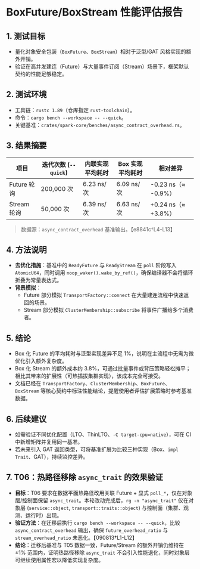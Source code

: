 # BoxFuture/BoxStream 性能评估报告

## 1. 测试目标
- 量化对象安全包装（`BoxFuture`、`BoxStream`）相对于泛型/GAT 风格实现的额外开销。
- 验证在高并发建连（Future）与大量事件订阅（Stream）场景下，框架默认契约的性能足够稳定。

## 2. 测试环境
- 工具链：`rustc 1.89`（仓库指定 `rust-toolchain`）。
- 命令：`cargo bench --workspace -- --quick`。
- 关键基准：`crates/spark-core/benches/async_contract_overhead.rs`。

## 3. 结果摘要
| 项目 | 迭代次数 (`--quick`) | 内联实现平均耗时 | Box 实现平均耗时 | 相对差异 |
| --- | --- | --- | --- | --- |
| Future 轮询 | 200,000 次 | 6.23 ns/次 | 6.09 ns/次 | -0.23 ns（≈ -0.9%） |
| Stream 轮询 | 50,000 次 | 6.39 ns/次 | 6.63 ns/次 | +0.24 ns（≈ +3.8%） |

> 数据源：`async_contract_overhead` 基准输出。【e8841c†L4-L13】

## 4. 方法说明
- **去优化措施**：基准中的 `ReadyFuture` 与 `ReadyStream` 在 `poll` 阶段写入 `AtomicU64`，同时调用 `noop_waker().wake_by_ref()`，确保编译器不会将循环折叠为常量表达式。
- **背景模拟**：
  - Future 部分模拟 `TransportFactory::connect` 在大量建连流程中快速返回的场景。
  - Stream 部分模拟 `ClusterMembership::subscribe` 将事件广播给多个消费者。

## 5. 结论
- Box 化 Future 的平均耗时与泛型实现差异不足 1%，说明在主流程中无需为微优化引入额外复杂度。
- Box 化 Stream 的额外成本约 3.8%，可通过批量事件或背压策略轻松摊平；相比其带来的扩展性（可热插拔集群实现），该成本完全可接受。
- 文档已经在 `TransportFactory`、`ClusterMembership`、`BoxFuture`、`BoxStream` 等核心契约中标注性能结论，提醒使用者评估扩展策略时参考基准数据。

## 6. 后续建议
- 如需验证不同优化配置（LTO、ThinLTO、`-C target-cpu=native`），可在 CI 中新增矩阵并复用同一基准。
- 若未来引入 GAT 返回类型，可将基准扩展为比较三种实现（Box、`impl Trait`、GAT），持续监控差异。

## 7. T06：热路径移除 `async_trait` 的效果验证
- **目标**：T06 要求在数据平面热路径改用关联 Future + 显式 `poll_*`，仅在对象层/控制面保留 `async_trait`。本轮改动完成后，`rg -n "async_trait"` 仅在对象层 (`service::object`, `transport::traits::object`) 与控制面（集群、观测、运行时）出现。
- **验证方法**：在迁移后执行 `cargo bench --workspace -- --quick`，比较 `async_contract_overhead` 输出，确保 `future_overhead_ratio` 与 `stream_overhead_ratio` 未恶化。【090813†L1-L12】
- **结论**：迁移后基准与 T05 数据一致，Future/Stream 的额外开销仍维持在 ±1% 范围内，证明热路径移除 `async_trait` 不会引入性能退化，同时对象层可继续使用属性宏以降低实现复杂度。
